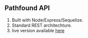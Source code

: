 ## Pathfound API

1. Built with Node/Express/Sequelize.
2. Standard REST architechture.
3. live version available [here](https://sql-equipment-db.herokuapp.com/)